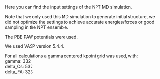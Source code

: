 Here you can find the input settings of the NPT MD simulation.

Note that we only used this MD simulation to generate initial structure, we did not optimize the settings to achieve accurate energies/forces or good sampling in the NPT ensemble.

The PBE PAW potentials were used.

We used VASP version 5.4.4.

For all calculations a gamma centered kpoint grid was used, with: \
gamma: 332  \
delta_Cs: 532 \
delta_FA: 323 


